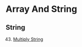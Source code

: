 # Array And String

## String

43. [Multiply String](https://leetcode.com/problems/multiply-strings/description/)
